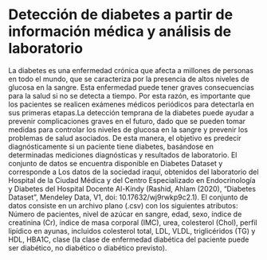 # Detección de diabetes a partir de información médica y análisis de laboratorio
La diabetes es una enfermedad crónica que afecta a millones de personas en todo el mundo, que se caracteriza por la presencia de altos niveles de glucosa en la sangre. Esta enfermedad puede tener graves consecuencias para la salud si no se detecta a tiempo. Por esta razón, es importante que los pacientes se realicen exámenes médicos periódicos para detectarla en sus primeras etapas.La detección temprana de la diabetes puede ayudar a prevenir complicaciones graves en el futuro, dado que se pueden tomar medidas para controlar los niveles de glucosa en la sangre y prevenir los problemas de salud asociados.
De esta manera, el objetivo es predecir diagnósticamente si un paciente tiene diabetes, basándose en determinadas mediciones diagnósticas y resultados de laboratorio.
El conjunto de datos se encuentra disponible en Diabetes Dataset y corresponde a Los datos de la sociedad iraquí, obtenidos del laboratorio del Hospital de la Ciudad Médica y del Centro Especializado en Endocrinología y Diabetes del Hospital Docente Al-Kindy (Rashid, Ahlam (2020), “Diabetes Dataset”, Mendeley Data, V1, doi: 10.17632/wj9rwkp9c2.1). El conjunto de datos consiste en un archivo plano (.csv) con los siguientes atributos: Número de pacientes, nivel de azúcar en sangre, edad, sexo, índice de creatinina (Cr), índice de masa corporal (IMC), urea, colesterol (Chol), perfil lipídico en ayunas, incluidos colesterol total, LDL, VLDL, triglicéridos (TG) y HDL, HBA1C, clase (la clase de enfermedad diabética del paciente puede ser diabético, no diabético o diabético previsto).
